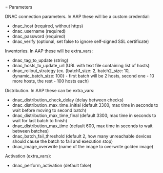= Parameters

DNAC connection parameters. In AAP these will be a custom credential:
- dnac_host (required, without https)
- dnac_username (required)
- dnac_password (required)
- dnac_verify (optional, set false to ignore self-signed SSL certificate)

Inventories. In AAP these will be extra_vars:
- dnac_tag_to_update (string)
- dnac_hosts_to_update_url (URL with text file containing list of hosts)
- dnac_rollout_strategy (ex. {batch1_size: 2, batch2_size: 10, dynamic_batch_size: 100} - first batch will be 2 hosts, second one - 10 more hosts, the rest - 100 hosts each)

Distribution. In AAP these can be extra_vars:
- dnac_distribution_check_delay (delay between checks)
- dnac_distribution_max_time_initial (default 3300, max time in seconds to wait before moving to second batch)
- dnac_distribution_max_time_final (default 3300, max time in seconds to wait for last batch to finish)
- dnac_distribution_max_time (default 600, max time in seconds to wait between batches)
- dnac_batch_fail_threshold (default 2, how many unreachable devices should cause the batch to fail and execution stop)
- dnac_image_overwrite (name of the image to overwrite golden image)

Activation (extra_vars):
- dnac_perform_activation (default false)
